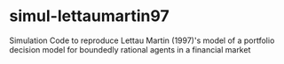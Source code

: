 # simul-lettaumartin97
Simulation Code to reproduce Lettau Martin (1997)'s model of a portfolio decision model for boundedly rational agents in a financial market

